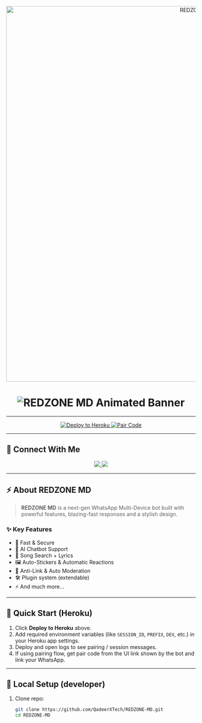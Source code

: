 <p align="center">
  <img src="https://files.catbox.moe/aw1bqx.jpg" alt="REDZONE MD" width="1000"/>
</p>

<h1 align="center">
  <img src="https://readme-typing-svg.herokuapp.com?font=Orbitron&size=45&duration=4000&pause=1000&color=FF00FF&center=true&vCenter=true&repeat=true&width=1000&height=100&lines=⚡+REDZONE+MD+Powerful+Bot+⚡;Next+Gen+WhatsApp+Bot;Fast+%7C+Secure+%7C+Multi-Device;Deploy+Now+and+Rule+🚀" alt="REDZONE MD Animated Banner" />
</h1>

---

<p align="center">
  <a href="https://dashboard.heroku.com/new?template=https://github.com/QadeerXTech/REDZONE-MD">
    <img src="https://img.shields.io/badge/Deploy%20To%20Heroku-7952B3?style=for-the-badge&logo=heroku&logoColor=white" alt="Deploy to Heroku"/>
  </a>
  <a href="https://qadeer-ai-pair.onrender.com">
    <img src="https://img.shields.io/badge/Get%20Pair%20Code-00C7B7?style=for-the-badge&logo=render&logoColor=white" alt="Pair Code"/>
  </a>
</p>

---

## 📱 Connect With Me

<p align="center">
  <a href="https://chat.whatsapp.com/Ef2nZy6u85t4scMDNptqjk">
    <img src="https://img.shields.io/badge/Join%20WhatsApp%20Group-25D366?style=for-the-badge&logo=whatsapp&logoColor=white" />
  </a>
  <a href="https://whatsapp.com/channel/0029VbAkAEhCRs1g8MmyEJ2K">
    <img src="https://img.shields.io/badge/WhatsApp%20Channel-128C7E?style=for-the-badge&logo=whatsapp&logoColor=white" />
  </a>
</p>

---

## ⚡ About REDZONE MD

> **REDZONE MD** is a next-gen WhatsApp Multi-Device bot built with powerful features, blazing-fast responses and a stylish design.

### ✨ Key Features
- 🚀 Fast & Secure
- 🤖 AI Chatbot Support
- 🎵 Song Search + Lyrics
- 🖼 Auto-Stickers & Automatic Reactions
- 🔗 Anti-Link & Auto Moderation
- 🛠️ Plugin system (extendable)
- ⚡ And much more...

---

## 🚀 Quick Start (Heroku)
1. Click **Deploy to Heroku** above.
2. Add required environment variables (like `SESSION_ID`, `PREFIX`, `DEV`, etc.) in your Heroku app settings.
3. Deploy and open logs to see pairing / session messages.
4. If using pairing flow, get pair code from the UI link shown by the bot and link your WhatsApp.

---

## 🧩 Local Setup (developer)
1. Clone repo:
   ```bash
   git clone https://github.com/QadeerXTech/REDZONE-MD.git
   cd REDZONE-MD
